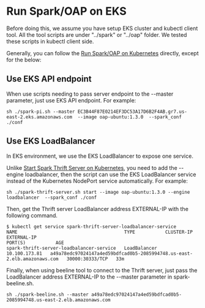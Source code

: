  # Run Spark/OAP on EKS
Before doing this, we assume you have setup EKS cluster and kubectl client tool. All the tool scripts are under "../spark" or "../oap" folder. 
We tested these scripts in kubectl client side. 

Generally, you can follow the [Run Spark/OAP on Kubernetes](../README.md#run-sparkoap-on-kubernetes) directly, except for the below:

## Use EKS API endpoint
When use scripts needing to pass server endpoint to the --master parameter, just use EKS API endpoint. For example:
```
sh ./spark-pi.sh --master EC3B44F87E0214EF3DC53A17D6B2F4AB.gr7.us-east-2.eks.amazonaws.com  --image oap-ubuntu:1.3.0  --spark_conf ./conf
```

## Use EKS LoadBalancer
In EKS environment, we use the EKS LoadBalancer to expose one service.

Unlike [Start Spark Thrift Server on Kubernetes](../README.md#start-spark-thrift-server), you need to add the --engine loadbalancer, then the script can use the EKS LoadBalancer service instead of the Kubernetes NodePort service automatically.
For example:
``` 
sh ./spark-thrift-server.sh start --image oap-ubuntu:1.3.0 --engine loadbalancer  --spark_conf ./conf
```

Then, get the Thrift server LoadBalancer address EXTERNAL-IP with the following command.
```
$ kubectl get service spark-thrift-server-loadbalancer-service
NAME                                       TYPE           CLUSTER-IP      EXTERNAL-IP                                                               PORT(S)           AGE
spark-thrift-server-loadbalancer-service   LoadBalancer   10.100.173.81   a49a78edc97024147a4ed59bdfcad0b5-2085994748.us-east-2.elb.amazonaws.com   30000:30333/TCP   33m
```

Finally, when using beeline tool to connect to the Thrift server, just pass the LoadBalancer address EXTERNAL-IP to the --master parameter in spark-beeline.sh. 
``` 
sh ./spark-beeline.sh --master a49a78edc97024147a4ed59bdfcad0b5-2085994748.us-east-2.elb.amazonaws.com
``` 



